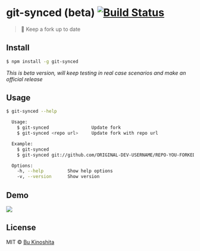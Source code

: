 # git-synced (beta) [![Build Status](https://travis-ci.org/bukinoshita/git-synced.svg?branch=master)](https://travis-ci.org/bukinoshita/git-synced)

> :wind_chime: Keep a fork up to date

## Install
```bash
$ npm install -g git-synced
```

_This is beta version, will keep testing in real case scenarios and make an official release_

## Usage
```bash
$ git-synced --help

  Usage:
    $ git-synced                Update fork
    $ git-synced <repo url>     Update fork with repo url

  Example:
    $ git-synced
    $ git-synced git://github.com/ORIGINAL-DEV-USERNAME/REPO-YOU-FORKED-FROM.git

  Options:
    -h, --help         Show help options
    -v, --version      Show version
```

## Demo

<img src="https://cldup.com/vU4l_iEpFO.gif"/>

## License

MIT © [Bu Kinoshita](https://bukinoshita.io)
